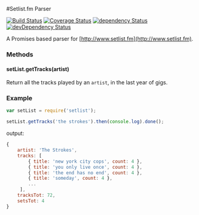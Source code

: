 #Setlist.fm Parser

[![Build Status](https://travis-ci.org/sirLisko/setlistfm-parser.svg)](https://travis-ci.org/sirLisko/setlistfm-parser)
[![Coverage Status](https://coveralls.io/repos/sirLisko/setlistfm-parser/badge.svg?branch=master&service=github)](https://coveralls.io/github/sirLisko/setlistfm-parser?branch=master)
[![dependency Status](https://david-dm.org/sirlisko/setlistfm-parser/status.svg)](https://david-dm.org/sirlisko/setlistfm-parser#info=dependencies)
[![devDependency Status](https://david-dm.org/sirlisko/setlistfm-parser/dev-status.svg)](https://david-dm.org/sirlisko/setlistfm-parser#info=devDependencies)

A Promises based parser for [http://www.setlist.fm](http://www.setlist.fm).

### Methods
#### setList.getTracks(artist)
Return all the tracks played by an `artist`, in the last year of gigs.
### Example

```js
var setList = require('setlist');

setList.getTracks('the strokes').then(console.log).done(); 
```
output:
```js
{
    artist: 'The Strokes',
    tracks: [
        { title: 'new york city cops', count: 4 },
        { title: 'you only live once', count: 4 },
        { title: 'the end has no end', count: 4 },
        { title: 'someday', count: 4 },
        ...
     ],
    tracksTot: 72,
    setsTot: 4
}
```
